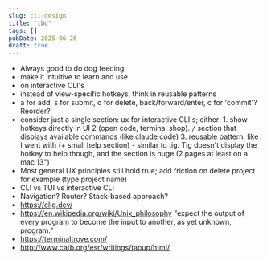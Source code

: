 ```yaml
---
slug: cli-design
title: "tbd"
tags: []
pubDate: 2025-06-26
draft: true
---
```


- Always good to do dog feeding
- make it intuitive to learn and use
- on interactive CLI's
- instead of view-specific hotkeys, think in reusable patterns
- a for add, s for submit, d for delete, back/forward/enter, c for 'commit'? Reorder?
- consider just a single section: ux for interactive CLI's; either: 1. show hotkeys directly in UI 2 (open code, terminal shop). `/` section that displays available commands (like claude code) 3. reusable pattern, like I went with (+ small help section) - similar to tig. Tig doesn't display the hotkey to help though, and the section is huge (2 pages at least on a mac 13")
- Most general UX principles still hold true; add friction on delete project for example (type project name)
- CLI vs TUI vs interactive CLI
- Navigation? Router? Stack-based approach?
- https://clig.dev/
- https://en.wikipedia.org/wiki/Unix_philosophy "expect the output of every program to become the input to another, as yet unknown, program."
- https://terminaltrove.com/
- http://www.catb.org/esr/writings/taoup/html/
